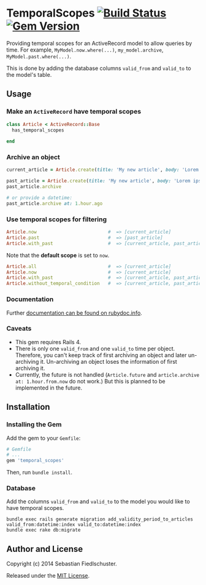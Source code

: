 # TemporalScopes [![Build Status](https://travis-ci.org/fiedl/temporal_scopes.svg?branch=master)](https://travis-ci.org/fiedl/temporal_scopes) [![Gem Version](https://badge.fury.io/rb/temporal_scopes.svg)](http://badge.fury.io/rb/temporal_scopes)

Providing temporal scopes for an ActiveRecord model to allow queries by time. For example, `MyModel.now.where(...)`, `my_model.archive`, `MyModel.past.where(...)`.

This is done by adding the database columns `valid_from` and `valid_to` to the model's table.

## Usage

### Make an `ActiveRecord` have temporal scopes

```ruby
class Article < ActiveRecord::Base
  has_temporal_scopes
  
end
```

### Archive an object

```ruby
current_article = Article.create(title: 'My new article', body: 'Lorem ipsum')

past_article = Article.create(title: 'My new article', body: 'Lorem ipsum')
past_article.archive

# or provide a datetime:
past_article.archive at: 1.hour.ago
```

### Use temporal scopes for filtering

```ruby
Article.now                          #  => [current_article]
Article.past                         #  => [past_article]
Article.with_past                    #  => [current_article, past_article]
```

Note that the **default scope** is set to `now`.

```ruby
Article.all                          #  => [current_article]
Article.now                          #  => [current_article]
Article.with_past                    #  => [current_article, past_article]
Article.without_temporal_condition   #  => [current_article, past_article]
```

### Documentation

Further [documentation can be found on rubydoc.info](http://rubydoc.info/github/fiedl/temporal_scopes/master/frames).

### Caveats

* This gem requires Rails 4.
* There is only one `valid_from` and one `valid_to` time per object. Therefore, you can't keep track of first archiving an object and later un-archiving it. Un-archiving an object loses the information of first archiving it.
* Currently, the future is not handled (`Article.future` and `article.archive at: 1.hour.from.now` do not work.) But this is planned to be implemented in the future.

## Installation

### Installing the Gem

Add the gem to your `Gemfile`:

```ruby
# Gemfile
# ...
gem 'temporal_scopes'
```

Then, run `bundle install`.

### Database

Add the columns `valid_from` and `valid_to` to the model you would like to have temporal scopes.

```
bundle exec rails generate migration add_validity_period_to_articles valid_from:datetime:index valid_to:datetime:index
bundle exec rake db:migrate
```

## Author and License

Copyright (c) 2014 Sebastian Fiedlschuster.

Released under the [MIT License](MIT-LICENSE).
